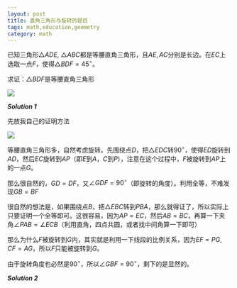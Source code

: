 ```yaml
---
layout: post
title: 直角三角形与旋转的题目
tags: math,education,geometry
category: math
---
```


已知三角形$\triangle ADE$, $\triangle ABC$都是等腰直角三角形，且$AE, AC$分别是长边。在$EC$上选取一点$F$，使得$\triangle BDF = 45^\circ$。

求证：$\triangle BDF$是等腰直角三角形

![](https://crsando.github.io/images/2025-05-31/A-001.png)

***Solution 1***

先放我自己的证明方法

![](https://crsando.github.io/images/2025-05-31/A-001-Ans-1.png)

等腰直角三角形多，自然考虑旋转。先围绕点$D$，把$\triangle EDC$转$90^\circ$，使得$ED$旋转到$AD$，然后$EC$旋转到$AP$（即$E$到$A$，$C$到$P$），注意在这个过程中，$F$被旋转到$AP$上的一点$G$。

那么很自然的，$GD = DF$，又$\angle GDF = 90^\circ$（即旋转的角度）。利用全等，不难发现$GB = BF$

很自然的想法是，如果围绕点$B$，把$\triangle EBC$转到$PBA$，那么就得证了，所以实际上只要证明一个全等即可。这很容易，因为$AP = EC$，然后$AB = BC$，再算一下夹角$\angle PAB = \angle ECB$（利用直角，四点共圆，或者找中间角算一下即可）

那么为什么$F$被旋转到$G$内，其实就是利用一下线段的比例关系，因为$EF = PG$, $CF = AG$，所以$F$只能被旋转到$G$。

由于旋转角度也必然是$90^\circ$，所以$\angle GBF = 90^\circ$，剩下的是显然的。

***Solution 2***